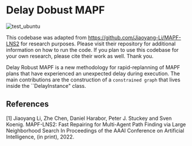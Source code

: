 # Delay Dobust MAPF
![test_ubuntu](https://github.com/Jiaoyang-Li/MAPF-LNS/actions/workflows/test_ubuntu.yml/badge.svg)
<!---![test_macos](https://github.com/Jiaoyang-Li/MAPF-LNS/actions/workflows/test_macos.yml/badge.svg)--->

This codebase was adapted from https://github.com/Jiaoyang-Li/MAPF-LNS2 for research purposes. Please visit their repository for additional information on how to run the code. If you plan to use this codebase for your own research, please cite their work as well. Thank you.  

Delay Robust MAPF is a new methodology for rapid-replanning of MAPF plans that have experienced an unexpected delay during execution. The main contributions are the construction of a ``constrained graph`` that lives inside the ``DelayInstance" class.
## References
[1] Jiaoyang Li, Zhe Chen, Daniel Harabor, Peter J. Stuckey and Sven Koenig.
MAPF-LNS2: Fast Repairing for Multi-Agent Path Finding via Large Neighborhood Search In Proceedings of the AAAI Conference on Artificial Intelligence, (in print), 2022.
